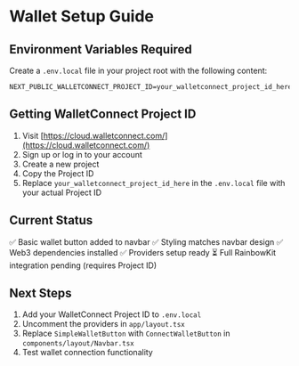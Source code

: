 # Wallet Setup Guide

## Environment Variables Required

Create a `.env.local` file in your project root with the following content:

```
NEXT_PUBLIC_WALLETCONNECT_PROJECT_ID=your_walletconnect_project_id_here
```

## Getting WalletConnect Project ID

1. Visit [https://cloud.walletconnect.com/](https://cloud.walletconnect.com/)
2. Sign up or log in to your account
3. Create a new project
4. Copy the Project ID
5. Replace `your_walletconnect_project_id_here` in the `.env.local` file with your actual Project ID

## Current Status

✅ Basic wallet button added to navbar
✅ Styling matches navbar design
✅ Web3 dependencies installed
✅ Providers setup ready
⏳ Full RainbowKit integration pending (requires Project ID)

## Next Steps

1. Add your WalletConnect Project ID to `.env.local`
2. Uncomment the providers in `app/layout.tsx`
3. Replace `SimpleWalletButton` with `ConnectWalletButton` in `components/layout/Navbar.tsx`
4. Test wallet connection functionality
